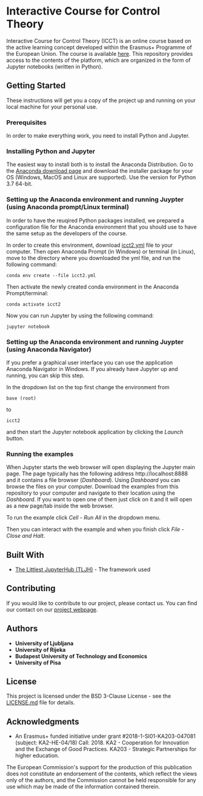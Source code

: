 # Interactive Course for Control Theory

Interactive Course for Control Theory (ICCT) is an online course based on the active learning concept developed within the Erasmus+ Programme of the European Union. The course is available [here](https://icct.riteh.hr/). This repository provides access to the contents of the platform, which are organized in the form of Jupyter notebooks (written in Python).

## Getting Started

These instructions will get you a copy of the project up and running on your local machine for your personal use.

### Prerequisites

In order to make everything work, you need to install Python and Jupyter. 

### Installing Python and Jupyter

The easiest way to install both is to install the Anaconda Distribution.
Go to the [Anaconda download page](https://www.anaconda.com/products/individual) and download the installer package for your OS (Windows, MacOS and Linux are supported).
Use the version for Python 3.7 64-bit.

### Setting up the Anaconda environment and running Juypter (using Anaconda prompt/Linux terminal)

In order to have the reuqired Python packages installed, we prepared a configuration file for the Anaconda environment that you should use to have the same setup as the developers of the course.

In order to create this environment, download [icct2.yml](icct2.yml) file to your computer.
Then open Anaconda Prompt (in Windows) or terminal (in Linux), move to the directory where you downloaded the yml file, and run the following command:

```
conda env create --file icct2.yml
```
Then activate the newly created conda environment in the Anaconda Prompt/terminal:

```
conda activate icct2
```
Now you can run Jupyter by using the following command:

```
jupyter notebook
```

### Setting up the Anaconda environment and running Juypter (using Anaconda Navigator)

If you prefer a graphical user interface you can use the application Anaconda Navigator in Windows. If you already have Jupyter up and running, you can skip this step.

In the dropdown list on the top first change the environment from 
```
base (root)
```
to 
```
icct2
``` 
 and then start the Jupyter notebook application by clicking the *Launch* button.
 
### Running the examples

When Jupyter starts the web browser will open displaying the Jupyter main page. The page typically has the following address http://localhost:8888 and it contains a file browser (*Dashboard*). Using *Dashboard* you can browse the files on your computer. 
Download the examples from this repository to your computer and navigate to their location using the *Dashboard*.
If you want to open one of them just click on it and it will open as a new page/tab inside the web browser.

To run the example click *Cell - Run All* in the dropdown menu.

Then you can interact with the example and when you finish click *File - Close and Halt*.

## Built With

* [The Littlest JupyterHub (TLJH)](https://github.com/jupyterhub/the-littlest-jupyterhub#:~:text=The%20Littlest%20JupyterHub%20(TLJH)%20distribution,for%20their%20students%20or%20users.) - The framework used

## Contributing

If you would like to contribute to our project, please contact us. You can find our contact on our [project webpage](https://icct.cafre.unipi.it/).

## Authors

* **University of Ljubljana**
* **University of Rijeka** 
* **Budapest University of Technology and Economics**
* **University of Pisa**


<!--See also the list of [contributors](https://github.com/your/project/contributors) who participated in this project.-->

## License

This project is licensed under the BSD 3-Clause License - see the [LICENSE.md](LICENSE.md) file for details.

## Acknowledgments

* An Erasmus+ funded initiative under grant #2018-1-SI01-KA203-047081 (subject: KA2-HE-04/18)
Call: 2018. KA2 - Cooperation for Innovation and the Exchange of Good Practices. KA203 - Strategic Partnerships for higher education.

The European Commission's support for the production of this publication does not constitute an endorsement of the contents, which reflect the views only of the authors, and the Commission cannot be held responsible for any use which may be made of the information contained therein.
